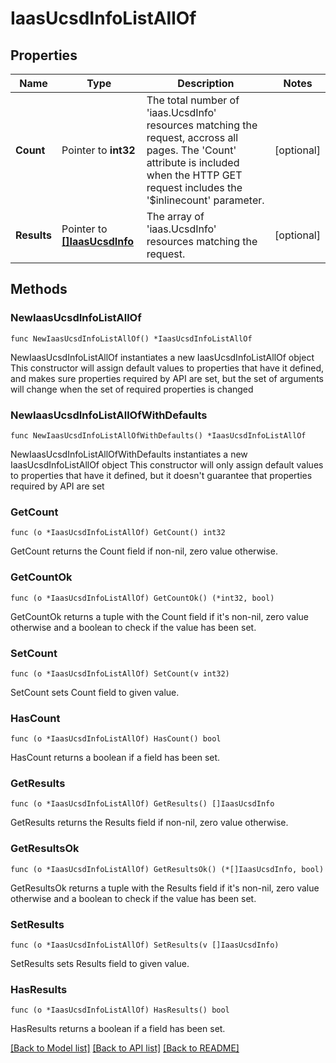 # IaasUcsdInfoListAllOf

## Properties

Name | Type | Description | Notes
------------ | ------------- | ------------- | -------------
**Count** | Pointer to **int32** | The total number of &#39;iaas.UcsdInfo&#39; resources matching the request, accross all pages. The &#39;Count&#39; attribute is included when the HTTP GET request includes the &#39;$inlinecount&#39; parameter. | [optional] 
**Results** | Pointer to [**[]IaasUcsdInfo**](iaas.UcsdInfo.md) | The array of &#39;iaas.UcsdInfo&#39; resources matching the request. | [optional] 

## Methods

### NewIaasUcsdInfoListAllOf

`func NewIaasUcsdInfoListAllOf() *IaasUcsdInfoListAllOf`

NewIaasUcsdInfoListAllOf instantiates a new IaasUcsdInfoListAllOf object
This constructor will assign default values to properties that have it defined,
and makes sure properties required by API are set, but the set of arguments
will change when the set of required properties is changed

### NewIaasUcsdInfoListAllOfWithDefaults

`func NewIaasUcsdInfoListAllOfWithDefaults() *IaasUcsdInfoListAllOf`

NewIaasUcsdInfoListAllOfWithDefaults instantiates a new IaasUcsdInfoListAllOf object
This constructor will only assign default values to properties that have it defined,
but it doesn't guarantee that properties required by API are set

### GetCount

`func (o *IaasUcsdInfoListAllOf) GetCount() int32`

GetCount returns the Count field if non-nil, zero value otherwise.

### GetCountOk

`func (o *IaasUcsdInfoListAllOf) GetCountOk() (*int32, bool)`

GetCountOk returns a tuple with the Count field if it's non-nil, zero value otherwise
and a boolean to check if the value has been set.

### SetCount

`func (o *IaasUcsdInfoListAllOf) SetCount(v int32)`

SetCount sets Count field to given value.

### HasCount

`func (o *IaasUcsdInfoListAllOf) HasCount() bool`

HasCount returns a boolean if a field has been set.

### GetResults

`func (o *IaasUcsdInfoListAllOf) GetResults() []IaasUcsdInfo`

GetResults returns the Results field if non-nil, zero value otherwise.

### GetResultsOk

`func (o *IaasUcsdInfoListAllOf) GetResultsOk() (*[]IaasUcsdInfo, bool)`

GetResultsOk returns a tuple with the Results field if it's non-nil, zero value otherwise
and a boolean to check if the value has been set.

### SetResults

`func (o *IaasUcsdInfoListAllOf) SetResults(v []IaasUcsdInfo)`

SetResults sets Results field to given value.

### HasResults

`func (o *IaasUcsdInfoListAllOf) HasResults() bool`

HasResults returns a boolean if a field has been set.


[[Back to Model list]](../README.md#documentation-for-models) [[Back to API list]](../README.md#documentation-for-api-endpoints) [[Back to README]](../README.md)


